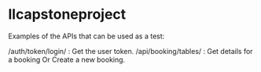 # llcapstoneproject

Examples of the APIs that can be used as a test:

/auth/token/login/ : Get the user token.
/api/booking/tables/ : Get details for a booking Or Create a new booking.

